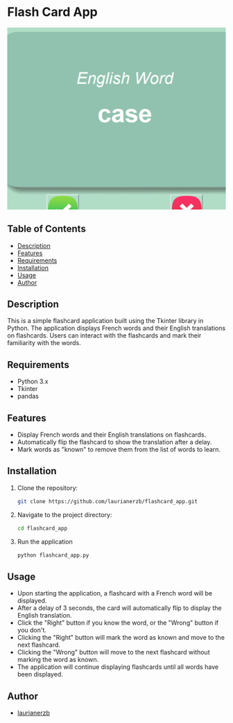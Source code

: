 # Flash Card App

![App Screenshot](./images/screenshot.png)

## Table of Contents

- [Description](#description)
- [Features](#features)
- [Requirements](#requirements)
- [Installation](#installation)
- [Usage](#usage)
- [Author](#author)

## Description
This is a simple flashcard application built using the Tkinter library in Python. The application 
displays French words and their English translations on flashcards. Users can interact with 
the flashcards and mark their familiarity with the words.

## Requirements
- Python 3.x
- Tkinter
- pandas

## Features

- Display French words and their English translations on flashcards.
- Automatically flip the flashcard to show the translation after a delay.
- Mark words as "known" to remove them from the list of words to learn.

## Installation
1. Clone the repository:
   ```bash
   git clone https://github.com/laurianerzb/flashcard_app.git
2. Navigate to the project directory:
   ```bash 
   cd flashcard_app
3. Run the application
   ```bash
   python flashcard_app.py

## Usage

- Upon starting the application, a flashcard with a French word will be displayed.
- After a delay of 3 seconds, the card will automatically flip to display the English translation.
- Click the "Right" button if you know the word, or the "Wrong" button if you don't.
- Clicking the "Right" button will mark the word as known and move to the next flashcard.
- Clicking the "Wrong" button will move to the next flashcard without marking the word as known.
- The application will continue displaying flashcards until all words have been displayed.

## Author
- [laurianerzb](https://github.com/laurianerzb)
